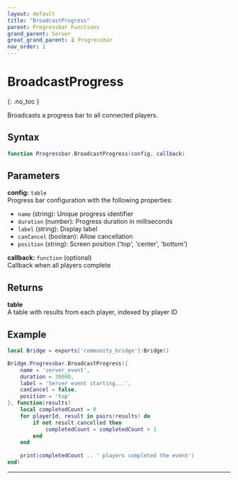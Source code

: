 ```yaml
---
layout: default
title: "BroadcastProgress"
parent: Progressbar Functions
grand_parent: Server
great_grand_parent: ⏳ Progressbar
nav_order: 1
---
```


# BroadcastProgress
{: .no_toc }

Broadcasts a progress bar to all connected players.

## Syntax

```lua
function Progressbar.BroadcastProgress(config, callback)
```

## Parameters

**config:** `table`  
Progress bar configuration with the following properties:
- `name` (string): Unique progress identifier
- `duration` (number): Progress duration in milliseconds
- `label` (string): Display label
- `canCancel` (boolean): Allow cancellation
- `position` (string): Screen position ('top', 'center', 'bottom')

**callback:** `function` (optional)  
Callback when all players complete

## Returns

**table**  
A table with results from each player, indexed by player ID

## Example

```lua
local Bridge = exports['community_bridge']:Bridge()

Bridge.Progressbar.BroadcastProgress({
    name = 'server_event',
    duration = 30000,
    label = 'Server event starting...',
    canCancel = false,
    position = 'top'
}, function(results)
    local completedCount = 0
    for playerId, result in pairs(results) do
        if not result.cancelled then
            completedCount = completedCount + 1
        end
    end
    
    print(completedCount .. ' players completed the event')
end)
```

---